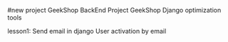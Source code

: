 #new project GeekShop
BackEnd Project GeekShop
Django optimization tools

lesson1:
Send email in django 
User activation by email



